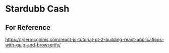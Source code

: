 # Stardubb Cash

## For Reference
https://tylermcginnis.com/react-js-tutorial-pt-2-building-react-applications-with-gulp-and-browserify/